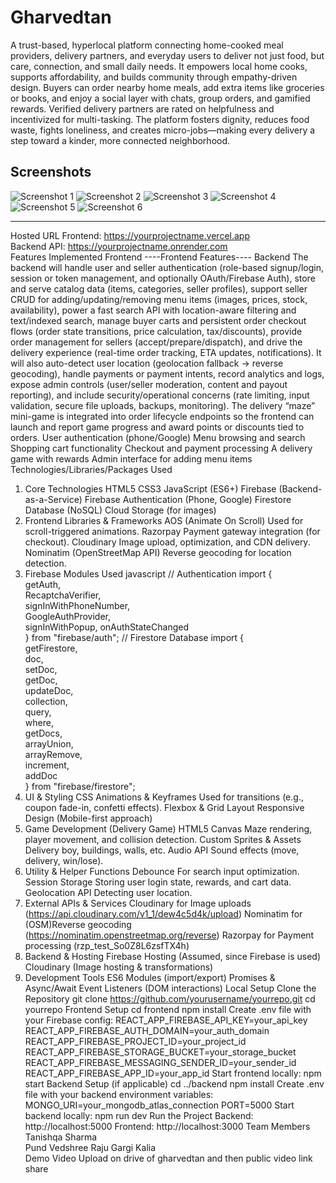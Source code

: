 # Gharvedtan

A trust-based, hyperlocal platform connecting home-cooked meal providers, 
delivery partners, and everyday users to deliver not just food, but care, 
connection, and small daily needs. It empowers local home cooks, supports 
affordability, and builds community through empathy-driven design. Buyers can 
order nearby home meals, add extra items like groceries or books, and enjoy a 
social layer with chats, group orders, and gamified rewards. Verified delivery 
partners are rated on helpfulness and incentivized for multi-tasking. The platform 
fosters dignity, reduces food waste, fights loneliness, and creates 
micro-jobs—making every delivery a step toward a kinder, more connected 
neighborhood.



##  Screenshots

![Screenshot 1](images/Screenshot%202025-08-11%20233430.png)
![Screenshot 2](images/Screenshot%202025-08-11%20233453.png)
![Screenshot 3](images/Screenshot%202025-08-11%20233527.png)
![Screenshot 4](images/Screenshot%202025-08-11%20233700.png)
![Screenshot 5](images/Screenshot%202025-08-11%20233719.png)
![Screenshot 6](images/Screenshot%202025-08-11%20233807.png)

---
Hosted URL 
Frontend: https://yourprojectname.vercel.app   
Backend API: https://yourprojectname.onrender.com   
Features Implemented 
Frontend ----Frontend Features---- 
Backend 
The backend will handle user and seller authentication (role-based signup/login, 
session or token management,  and optionally OAuth/Firebase Auth), store and 
serve catalog data (items, categories, seller profiles), support seller CRUD for 
adding/updating/removing menu items (images, prices, stock, availability), power 
a fast search API with location-aware filtering and text/indexed search, manage 
buyer carts and persistent order checkout flows (order state transitions, price 
calculation, tax/discounts), provide order management for sellers 
(accept/prepare/dispatch), and drive the delivery experience (real-time order 
tracking, ETA updates, notifications). It will also auto-detect user location 
(geolocation fallback → reverse geocoding), handle payments or payment 
intents, record analytics and logs, expose admin controls (user/seller moderation, 
content and payout reporting), and include security/operational concerns (rate 
limiting, input validation, secure file uploads, backups, monitoring). The delivery 
“maze” mini-game is integrated into order lifecycle endpoints so the frontend can 
launch and report game progress and award points or discounts tied to orders. 
User authentication (phone/Google) 
Menu browsing and search 
Shopping cart functionality 
Checkout and payment processing 
A delivery game with rewards 
Admin interface for adding menu items 
Technologies/Libraries/Packages Used 
1. Core Technologies 
HTML5 
CSS3 
JavaScript (ES6+) 
Firebase (Backend-as-a-Service) 
Firebase Authentication (Phone, Google) 
Firestore Database (NoSQL) 
Cloud Storage (for images) 
2. Frontend Libraries & Frameworks 
AOS (Animate On Scroll) 
Used for scroll-triggered animations. 
Razorpay 
Payment gateway integration (for checkout). 
Cloudinary 
Image upload, optimization, and CDN delivery. 
Nominatim (OpenStreetMap API) 
Reverse geocoding for location detection. 
3. Firebase Modules Used 
javascript 
// Authentication 
import {  
getAuth,  
RecaptchaVerifier,  
signInWithPhoneNumber,  
GoogleAuthProvider,  
signInWithPopup, 
onAuthStateChanged  
} from "firebase/auth"; 
// Firestore Database 
import {  
getFirestore,  
doc,  
setDoc,  
getDoc,  
updateDoc,  
collection,  
query,  
where,  
getDocs,  
arrayUnion,  
arrayRemove,  
increment,  
addDoc  
} from "firebase/firestore"; 
4. UI & Styling 
CSS Animations & Keyframes 
Used for transitions (e.g., coupon fade-in, confetti effects). 
Flexbox & Grid Layout 
Responsive Design (Mobile-first approach) 
5. Game Development (Delivery Game) 
HTML5 Canvas 
Maze rendering, player movement, and collision detection. 
Custom Sprites & Assets 
Delivery boy, buildings, walls, etc. 
Audio API 
Sound effects (move, delivery, win/lose). 
6. Utility & Helper Functions 
Debounce 
For search input optimization. 
Session Storage 
Storing user login state, rewards, and cart data. 
Geolocation API 
Detecting user location. 
7. External APIs & Services 
Cloudinary for Image uploads 
(https://api.cloudinary.com/v1_1/dew4c5d4k/upload) 
Nominatim for  (OSM)Reverse geocoding 
(https://nominatim.openstreetmap.org/reverse) 
Razorpay for Payment processing (rzp_test_So0Z8L6zsfTX4h) 
8. Backend & Hosting 
Firebase Hosting (Assumed, since Firebase is used) 
Cloudinary (Image hosting & transformations) 
9. Development Tools 
ES6 Modules (import/export) 
Promises & Async/Await 
Event Listeners (DOM interactions) 
Local Setup 
Clone the Repository 
git clone https://github.com/yourusername/yourrepo.git 
cd yourrepo 
Frontend Setup 
cd frontend 
npm install 
Create .env file with your Firebase config: 
REACT_APP_FIREBASE_API_KEY=your_api_key 
REACT_APP_FIREBASE_AUTH_DOMAIN=your_auth_domain 
REACT_APP_FIREBASE_PROJECT_ID=your_project_id 
REACT_APP_FIREBASE_STORAGE_BUCKET=your_storage_bucket 
REACT_APP_FIREBASE_MESSAGING_SENDER_ID=your_sender_id 
REACT_APP_FIREBASE_APP_ID=your_app_id 
Start frontend locally: 
npm start 
Backend Setup (if applicable) 
cd ../backend 
npm install 
Create .env file with your backend environment variables: 
MONGO_URI=your_mongodb_atlas_connection 
PORT=5000 
Start backend locally: 
npm run dev 
Run the Project 
Backend: http://localhost:5000 
Frontend: http://localhost:3000 
Team Members 
Tanishqa Sharma  
Pund Vedshree Raju 
Gargi Kalia  
Demo Video 
Upload on drive of gharvedtan and then public video link share  
